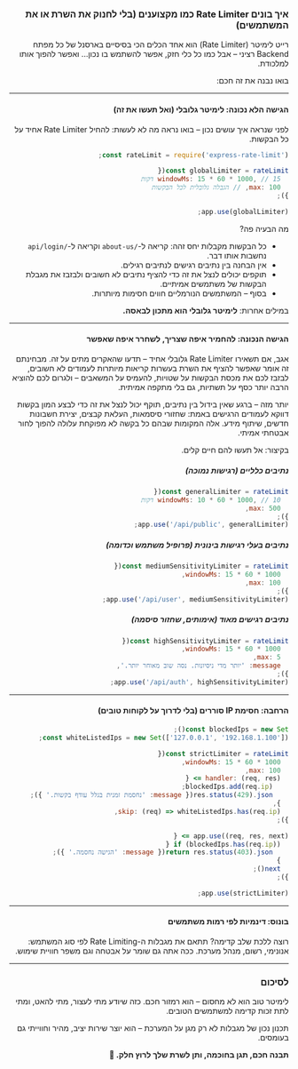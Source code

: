 

<div dir="rtl">

### איך בונים Rate Limiter כמו מקצוענים (בלי לחנוק את השרת או את המשתמשים)

רייט לימיטר (Rate Limiter) הוא אחד הכלים הכי בסיסיים בארסנל של כל מפתח Backend רציני – אבל כמו כל כלי חזק, אפשר להשתמש בו נכון... ואפשר להפוך אותו למלכודת.

בואו נבנה את זה חכם:

---

#### הגישה הלא נכונה: לימיטר גלובלי (ואל תעשו את זה)

לפני שנראה איך עושים נכון – בואו נראה מה לא לעשות: להחיל Rate Limiter אחיד על כל הבקשות.

```js
const rateLimit = require('express-rate-limit');

const globalLimiter = rateLimit({
  windowMs: 15 * 60 * 1000, // 15 דקות
  max: 100, // הגבלה גלובלית לכל הבקשות
});

app.use(globalLimiter);
```

מה הבעיה פה?
- כל הבקשות מקבלות יחס זהה: קריאה ל-`/about-us` וקריאה ל-`/api/login` נחשבות אותו דבר.
- אין הבחנה בין נתיבים רגישים לנתיבים רגילים.
- תוקפים יכולים לנצל את זה כדי להציף נתיבים לא חשובים ולבזבז את מגבלת הבקשות של משתמשים אמיתיים.
- בסוף – המשתמשים הנורמליים חווים חסימות מיותרות.

במילים אחרות: **לימיטר גלובלי הוא מתכון לבאסה.**

---

#### הגישה הנכונה: להחמיר איפה שצריך, לשחרר איפה שאפשר

אגב, אם תשאירו Rate Limiter גלובלי אחיד – תדעו שהאקרים מתים על זה. מבחינתם זה אומר שאפשר להציף את השרת בעשרות קריאות מיותרות לעמודים לא חשובים, לבזבז לכם את מכסת הבקשות על שטויות, להעמיס על המשאבים – ולגרום לכם להוציא הרבה יותר כסף על תשתיות, גם בלי מתקפה אמיתית.

יותר מזה – ברגע שאין בידול בין נתיבים, תוקף יכול לנצל את זה כדי לבצע המון בקשות דווקא לעמודים הרגישים באמת: שחזורי סיסמאות, העלאת קבצים, יצירת חשבונות חדשים, שיתוף מידע. אלה המקומות שבהם כל בקשה לא מפוקחת עלולה להפוך לחור אבטחתי אמיתי.

בקיצור: אל תעשו להם חיים קלים.

##### נתיבים כלליים (רגישות נמוכה)
```js
const generalLimiter = rateLimit({
  windowMs: 10 * 60 * 1000, // 10 דקות
  max: 500,
});
app.use('/api/public', generalLimiter);
```

##### נתיבים בעלי רגישות בינונית (פרופיל משתמש וכדומה)
```js
const mediumSensitivityLimiter = rateLimit({
  windowMs: 15 * 60 * 1000,
  max: 100,
});
app.use('/api/user', mediumSensitivityLimiter);
```

##### נתיבים רגישים מאוד (אימותים, שחזור סיסמה)
```js
const highSensitivityLimiter = rateLimit({
  windowMs: 15 * 60 * 1000,
  max: 5,
  message: 'יותר מדי ניסיונות. נסה שוב מאוחר יותר.',
});
app.use('/api/auth', highSensitivityLimiter);
```

---

#### הרחבה: חסימת IP סוררים (בלי לדרוך על לקוחות טובים)
```js
const blockedIps = new Set();
const whiteListedIps = new Set(['127.0.0.1', '192.168.1.100']);

const strictLimiter = rateLimit({
  windowMs: 15 * 60 * 1000,
  max: 100,
  handler: (req, res) => {
    blockedIps.add(req.ip);
    res.status(429).json({ message: 'נחסמת זמנית בגלל עודף בקשות.' });
  },
  skip: (req) => whiteListedIps.has(req.ip),
});

app.use((req, res, next) => {
  if (blockedIps.has(req.ip)) {
    return res.status(403).json({ message: 'הגישה נחסמה.' });
  }
  next();
});

app.use(strictLimiter);
```

---

#### בונוס: דינמיות לפי רמות משתמשים

רוצה ללכת שלב קדימה? תתאם את מגבלות ה-Rate Limiting לפי סוג המשתמש: אנונימי, רשום, מנהל מערכת. ככה אתה גם שומר על אבטחה וגם משפר חוויית שימוש.

---

### לסיכום

לימיטר טוב הוא לא מחסום – הוא רמזור חכם. כזה שיודע מתי לעצור, מתי להאט, ומתי לתת זכות קדימה למשתמשים הטובים.

תכנון נכון של מגבלות לא רק מגן על המערכת – הוא יוצר שירות יציב, מהיר וחווייתי גם בעומסים.

**תבנה חכם, תגן בחוכמה, ותן לשרת שלך לרוץ חלק. 🚀**

</div>
